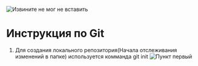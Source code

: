 ![Извините не мог не вставить](Rm.jpg)
# Инструкция по Git
 1. Для создания локального репозитория(Начала отслеживания изменений в папке) используется комманда git init
 ![Пункт первый](punkt_1.png)